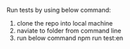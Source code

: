 Run tests by using below command:
1. clone the repo into local machine
2. naviate to folder from command line
3. run below command
  npm run test:en

